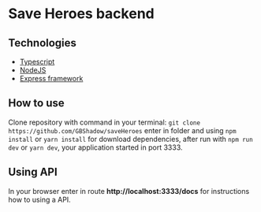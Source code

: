 # Save Heroes backend

## Technologies

* [Typescript](https://www.typescriptlang.org/)
* [NodeJS](https://nodejs.org/en/)
* [Express framework](https://expressjs.com/pt-br/)

## How to use

Clone repository with command in your terminal: `git clone https://github.com/GBShadow/saveHeroes`
enter in folder and using `npm install` or `yarn install` for download dependencies,
after run with `npm run dev` or `yarn dev`, your application started in port 3333.

## Using API

In your browser enter in route **http://localhost:3333/docs** for instructions
how to using a API.

